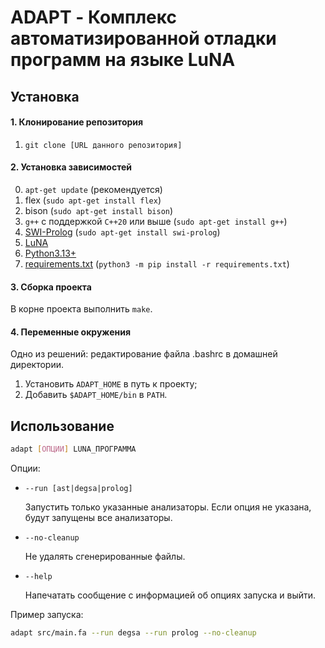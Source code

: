 # ADAPT - Комплекс автоматизированной отладки программ на языке LuNA

## Установка

#### 1. Клонирование репозитория
   1. `git clone [URL данного репозитория]`

#### 2. Установка зависимостей
   0. `apt-get update` (рекомендуется)
   1. flex (`sudo apt-get install flex`)
   2. bison (`sudo apt-get install bison`)
   3. `g++` с поддержкой `C++20` или выше (`sudo apt-get install g++`)
   4. [SWI-Prolog](https://www.swi-prolog.org/download/stable) (`sudo apt-get install swi-prolog`)
   5. [LuNA](https://gitlab.ssd.sscc.ru/luna/luna)
   6. [Python3.13+](https://www.python.org/downloads/)
   7. [requirements.txt](requirements.txt) (`python3 -m pip install -r requirements.txt`) 

#### 3. Сборка проекта 

В корне проекта выполнить `make`.

#### 4. Переменные окружения
Одно из решений: редактирование файла .bashrc в домашней директории.
   1. Установить `ADAPT_HOME` в путь к проекту;
   2. Добавить `$ADAPT_HOME/bin` в `PATH`.

## Использование

```bash
adapt [ОПЦИИ] LUNA_ПРОГРАММА
```

Опции:
* `--run [ast|degsa|prolog]`

    Запустить только указанные 
    анализаторы. Если опция не указана, будут запущены все
    анализаторы.
* `--no-cleanup`
    
    Не удалять сгенерированные файлы.
* `--help`

    Напечатать сообщение с информацией об опциях запуска и выйти.

Пример запуска:
```bash
adapt src/main.fa --run degsa --run prolog --no-cleanup
```
